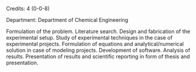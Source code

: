 Credits: 4 (0-0-8)

Department: Department of Chemical Engineering

Formulation of the problem. Literature search. Design and fabrication of the experimental setup. Study of experimental techniques in the case of experimental projects. Formulation of equations and analytical/numerical solution in case of modeling projects. Development of software. Analysis of results. Presentation of results and scientific reporting in form of thesis and presentation.